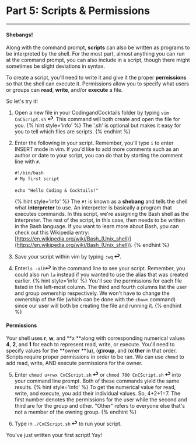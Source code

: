 # Part 5: Scripts & Permissions

---

#### Shebangs!

Along with the command prompt, **scripts** can also be written as programs to be interpreted by the shell. For the most part, almost anything you can run at the command prompt, you can also include in a script, though there might sometimes be slight deviations in syntax.

To create a script, you'll need to write it and give it the proper **permissions** so that the shell can execute it. Permissions allow you to specify what users or groups can **read**, **write**, and/or **execute** a file.

So let's try it!

1. Open a new file in your CodingandCocktails folder by typing `vim CnCScript.sh` ![](images/enter.png). This command will both create and open the file for you.
    {% hint style='info' %}
The '.sh' is optional but makes it easy for you to tell which files are scripts.
    {% endhint %}

2. Enter the following in your script. Remember, you'll type `i` to enter INSERT mode in vim. If you'd like to add more comments such as an author or date to your script, you can do that by starting the comment line with `#`.

    ```
    #!/bin/bash
    # My first script

    echo "Hello Coding & Cocktails!"
    ```
    {% hint style='info' %}
The `#!` is known as a **shebang** and tells the shell what **interpreter** to use. An interpreter is basically a program that executes commands. In this script, we're assigning the Bash shell as the interpreter. The rest of the script, in this case, then needs to be written in the Bash language. If you want to learn more about Bash, you can check out this Wikipedia entry: [https://en.wikipedia.org/wiki/Bash_(Unix_shell)](https://en.wikipedia.org/wiki/Bash_(Unix_shell)).
    {% endhint %}

3. Save your script within vim by typing `:wq` ![](images/enter.png).

4. Enter`ls -alh`![](images/enter.png) in the command line to see your script. Remember, you could also run `la` instead if you wanted to use the alias that was created earlier.
    {% hint style='info' %}
You'll see the permissions for each file listed in the left-most column. The third and fourth columns list the user and group ownership respectively. We won't have to change the ownership of the file \(which can be done with the `chown` command\) since our user will both be creating the file and running it.
    {% endhint %}

#### Permissions

  Your shell uses **r**, **w**, and **x **along with corresponding numerical values **4**, **2**, and **1** for each to represent read, write, or execute. You'll need to specify values for the **owner **\(**u**\), \(**g**\)**roup**, and \(**o**\)**ther** in that order. Scripts require proper permissions in order to be ran. We can use `chmod` to add read, write, AND execute permissions for the owner.

5. Enter `chmod u+rwx CnCScript.sh` ![](images/enter.png) or `chmod 700 CnCScript.sh` ![](images/enter.png) into your command line prompt. Both of these commands yield the same results.
    {% hint style='info' %}
To get the numerical value for read, write, and execute, you add their individual values. So, 4+2+1=7. The first number denotes the permissions for the user while the second and third are for the group and other. "Other" refers to everyone else that's not a member of the owning group.
    {% endhint %}

6. Type in `./CnCScript.sh` ![](images/enter.png) to run your script.

You've just written your first script! Yay!
